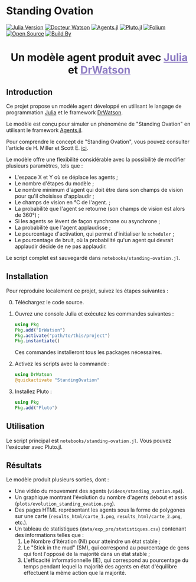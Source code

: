 # Standing Ovation 

[![Julia Version](https://img.shields.io/badge/Julia-dev-blue.svg)](https://julialang.org/)
[![Docteur Watson](https://img.shields.io/badge/Docteur%20Watson-Live-green)](https://lien_vers_votre_page)
[![Agents.jl](https://img.shields.io/badge/Agents.jl-v5.4.0-blue.svg)](https://github.com/JuliaDynamics/Agents.jl)
[![Pluto.jl](https://img.shields.io/badge/Pluto.jl-v0.15.0-blue.svg)](https://github.com/fonsp/Pluto.jl)
[![Folium](https://img.shields.io/badge/Folium-v0.13.0-green.svg)](https://github.com/python-visualization/folium)
[![Open Source](https://img.shields.io/badge/Open%20Source-Yes-brightgreen.svg)](LICENSE.md)
[![Build By](https://img.shields.io/badge/Build%20By-Althéa_Feuillet-orange.svg)](https://yourportfolio.com)

<h1 align="center">
  <strong>Un modèle agent produit avec <a href="https://julialang.org/" style="color:#8e7cc3;">Julia</a> et <a href="https://juliadynamics.github.io/DrWatson.jl/stable/" style="color:#8e7cc3;">DrWatson</a>
  </strong>
</h1>

## Introduction

Ce projet propose un modèle agent développé en utilisant le langage de programmation [Julia](https://julialang.org/) et le framework [DrWatson](https://juliadynamics.github.io/DrWatson.jl/stable/).

Le modèle est conçu pour simuler un phénomène de "Standing Ovation" en utilisant le framework [Agents.jl](https://juliadynamics.github.io/Agents.jl/stable/).

Pour comprendre le concept de "Standing Ovation", vous pouvez consulter l'article de H. Miller et Scott E. [ici](https://onlinelibrary.wiley.com/doi/10.1002/cplx.20033).

Le modèle offre une flexibilité considérable avec la possibilité de modifier plusieurs paramètres, tels que :

- L'espace X et Y où se déplace les agents ;
- Le nombre d'étapes du modèle ;
- Le nombre minimum d'agent qui doit être dans son champs de vision pour qu'il choisisse d'applaudir ;
- Le champs de vision en °C de l'agent. ;
- La probabilité que l'agent se retourne (son champs de vision est alors de 360°) ;
- Si les agents se lèvent de façon synchrone ou asynchrone ;
- La probabilité que l'agent applaudisse ;
- Le pourcentage d'activation, qui permet d'initialiser le `scheduler` ;
- Le pourcentage de bruit, où la probabilité qu'un agent qui devrait applaudir décide de ne pas applaudir.

Le script complet est sauvegardé dans `notebooks/standing-ovation.jl`.

## Installation

Pour reproduire localement ce projet, suivez les étapes suivantes :

0. Téléchargez le code source.
1. Ouvrez une console Julia et exécutez les commandes suivantes :

   ```julia
   using Pkg
   Pkg.add("DrWatson")
   Pkg.activate("path/to/this/project")
   Pkg.instantiate()
   ```

   Ces commandes installeront tous les packages nécessaires.

2. Activez les scripts avec la commande :

   ```julia
   using DrWatson
   @quickactivate "StandingOvation"
   ```

3. Installez Pluto :

   ```julia
   using Pkg
   Pkg.add("Pluto")
   ```

## Utilisation

Le script principal est `notebooks/standing-ovation.jl`. Vous pouvez l'exécuter avec Pluto.jl.

## Résultats

Le modèle produit plusieurs sorties, dont :
- Une vidéo du mouvement des agents (`videos/standing_ovation.mp4`).
- Un graphique montrant l'évolution du nombre d'agents debout et assis (`plots/evolution_standing_ovation.png`).
- Des pages HTML représentant les agents sous la forme de polygones sur une carte (`results_html/carte_1.png`, `results_html/carte_2.png`, etc.).
- Un tableau de statistiques (`data/exp_pro/statistiques.csv`) contenant des informations telles que :
    1. Le Nombre d'itération (NI) pour atteindre un état stable ;
    2. Le "Stick in the mud" (SM), qui correspond au pourcentage de gens qui font l'opposé de la majorité dans un état stable ;
    3. L'efficacité informationnelle (IE), qui correspond au pourcentage du temps pendant lequel la majorité des agents en état d'équilibre effectuent la même action que la majorité.

